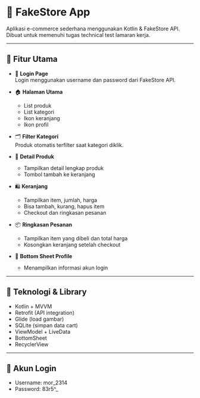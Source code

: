 # 🛒 FakeStore App

Aplikasi e-commerce sederhana menggunakan Kotlin & FakeStore API.  
Dibuat untuk memenuhi tugas technical test lamaran kerja.

---

## 🚀 Fitur Utama

- 🔐 **Login Page**  
  Login menggunakan username dan password dari FakeStore API.

- 🏠 **Halaman Utama**
  - List produk
  - List kategori
  - Ikon keranjang
  - Ikon profil

- 🗂️ **Filter Kategori**  
  Produk otomatis terfilter saat kategori diklik.

- 📄 **Detail Produk**
  - Tampilkan detail lengkap produk
  - Tombol tambah ke keranjang

- 🛍️ **Keranjang**
  - Tampilkan item, jumlah, harga
  - Bisa tambah, kurang, hapus item
  - Checkout dan ringkasan pesanan

- 📦 **Ringkasan Pesanan**
  - Tampilkan item yang dibeli dan total harga
  - Kosongkan keranjang setelah checkout

- 👤 **Bottom Sheet Profile**
  - Menampilkan informasi akun login

---

## 🧰 Teknologi & Library

- Kotlin + MVVM
- Retrofit (API integration)
- Glide (load gambar)
- SQLite (simpan data cart)
- ViewModel + LiveData
- BottomSheet
- RecyclerView

---

## 🔑 Akun Login
- Username: mor_2314
- Password: 83r5^_
